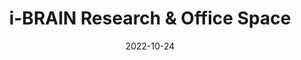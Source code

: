 ---
title: i-BRAIN Research & Office Space
date: 2022-10-24

type: landing

sections:

  - block: slider
    content:
      slides:
      - title: '<span style="color: #000; font-weight: bold;"><em>i-BRAIN</em> Nanofab Facilities</span>'
        content: 
          '<span style="color: #000; font-size: 20px; line-height: 1.1 !important;"><em>i-BRAIN</em> encompasses advanced research laboratories, unique nanofabrication facilities and a positive, interdisciplinary culture designed to create a globally influential innovation hub that leverages resources across science, engineering and medicine to create disruptive BCI technologies and the uniquely trained young talent that drive translation and commercialization to treat human brain diseases.</span>'

        align: left
        background:
          image:
            filename: facility_2_sub.png
            filters:
              brightness: 1.0
          position: center
          color: '#fff'
    design:
      # Slide height is automatic unless you force a specific height (e.g. '400px')
      slide_height: '500px'
      is_fullscreen: false
      # Automatically transition through slides?
      loop: false
      # Duration of transition between slides (in ms)
      interval: 2000
      spacing:
        padding: ['0', '0', '0', '0']  # 上、右、下、左的padding，将下边距设为0


  # - block: hero
  #   content:
  #     title: State-of-the-Art Research Facilities
  #     text: |
  #       Our laboratory is equipped with cutting-edge instruments and facilities to support world-class research in brain-computer interfaces, nanoelectronics, and bioelectronics.
  #     image:
  #       filename: facility_overall.png
  #   design:
  #     spacing:
  #       padding: ['40px', '0', '40px', '0']

  - block: markdown
    content:
      title: 
      subtitle: 
      text: |
        <!--         
        <div class="d-flex justify-content-center" style="position: relative; display: inline-block;">
          {{< figure src="nanofab_layout.png" alt="Nanofabrication Layout" id="nanofab-image" >}}
          
          <div class="click-overlay" style="position: absolute; top: 0; left: 0; width: 100%; height: 100%; z-index: 10; pointer-events: none;">
            <a href="./ebl/" class="ebl-area" style="position: absolute; left: 184px; top: 273px; width: 545px; height: 152px; cursor: pointer; pointer-events: all; background: rgba(255,0,0,0.1); border: 2px solid rgba(255,0,0,0.3); display: block; text-decoration: none;" title="点击查看 Electron Beam Lithography 详情"></a>
          </div>
        </div>
         -->
        <!-- 设施导航栏 -->
        <div class="facility-navbar" style="background: #6B5E4E; margin-top: 20px; overflow: hidden; box-shadow: 0 4px 8px rgba(0,0,0,0.2);">
          <div class="d-flex justify-content-center flex-wrap">
            <button class="nav-btn" data-target="overview" style="background: transparent; border: none; color: white; padding: 12px 20px; cursor: pointer; transition: all 0.3s; border-right: 1px solid rgba(255,255,255,0.2); font-weight: 500; flex: 1; text-align: center;" onmouseover="this.style.background='rgba(255,255,255,0.1)'" onmouseout="this.style.background='transparent'">Overview</button>
            <button class="nav-btn" data-target="lithography-bay" style="background: transparent; border: none; color: white; padding: 12px 20px; cursor: pointer; transition: all 0.3s; border-right: 1px solid rgba(255,255,255,0.2); font-weight: 500; flex: 1; text-align: center;" onmouseover="this.style.background='rgba(255,255,255,0.1)'" onmouseout="this.style.background='transparent'">Lithography Bay</button>
            <button class="nav-btn" data-target="deposition-bay" style="background: transparent; border: none; color: white; padding: 12px 20px; cursor: pointer; transition: all 0.3s; border-right: 1px solid rgba(255,255,255,0.2); font-weight: 500; flex: 1; text-align: center;" onmouseover="this.style.background='rgba(255,255,255,0.1)'" onmouseout="this.style.background='transparent'">Deposition Bay</button>
            <button class="nav-btn" data-target="metrology-other-bay" style="background: transparent; border: none; color: white; padding: 12px 20px; cursor: pointer; transition: all 0.3s; font-weight: 500; flex: 1; text-align: center;" onmouseover="this.style.background='rgba(255,255,255,0.1)'" onmouseout="this.style.background='transparent'">Metrology & Other Bay</button>
          </div>
        </div>
        
        <!-- 内容展示区域 -->
        <div class="facility-content" style="margin-top: 20px; padding: 20px; background: #f8f9fa; border-radius: 8px; min-height: 200px;">
          <div id="overview" class="content-panel" style="display: block;">
            <h3 style="color: #8B1538; margin-bottom: 15px;">🏢 Facility Overview</h3>
            <p>The <strong><em>i-BRAIN</em></strong> Nanofabrication Facility features 550 m² of Class 100 cleanroom space and 400 m² of Class 1000 service and equipment areas, supporting research and prototyping on wafers up to 200 mm (8 inches). The facility is equipped for advanced lithography, including electron-beam lithography, DUV scanner, mask aligners, maskless aligners, automatic coater/developer tracks, spin coaters, and hotplates. Thin-film deposition capabilities include e-beam evaporators for metals and sputtering systems for metal oxides. Etching tools include wet benches and plasma ashers, while metrology and characterization are supported by CD-SEM, optical microscopes, and profilometers. The facility provides a comprehensive environment for micro- and nanofabrication, enabling cutting-edge research and device development.</p>
          </div>

          <div id="lithography-bay" class="content-panel" style="display: none;">
            <h3 style="color: #8B1538; margin-bottom: 15px;">Lithography Bay</h3>
            <p>
              The Lithography Bay is a core area of the <strong><em>i-BRAIN</em></strong> Nanofabrication Facility, dedicated to high-precision patterning of micro- and nanoscale structures on wafers up to 200 mm (8 inches). 
              It houses state-of-the-art lithography tools:
            </p>
            
          <!-- ✅ Stepper -->
          <div style="border: 1px solid #ddd; border-radius: 8px; padding: 15px; margin-bottom: 20px; box-shadow: 0 2px 4px rgba(0,0,0,0.05);">
            <p><strong>ASML KrF Stepper:</strong> Deep-UV projection lithography down to 110 nm resolution on 200 mm wafers.</p>
            <div style="text-align: center; margin: 15px 0;">
              {{< figure src="stepper.png" alt="ASML KrF Stepper" width="80%" >}}
            </div>
          </div>

          <!-- ✅ EBL -->
          <div style="border: 1px solid #ddd; border-radius: 8px; padding: 15px; margin-bottom: 20px; box-shadow: 0 2px 4px rgba(0,0,0,0.05);">
            <p><strong>Electron-Beam Lithography (EBL) System:</strong> 50 kV operation for high-resolution patterning on wafers up to 200 mm.</p>
          </div>

          <!-- ✅ Maskless Aligner + 图片 -->
          <div style="border: 1px solid #ddd; border-radius: 8px; padding: 15px; margin-bottom: 20px; box-shadow: 0 2px 4px rgba(0,0,0,0.05);">
            <p><strong>Maskless Aligner:</strong> Up to 300 mm wafer size, reticle resolution 600 nm, ideal for flexible and rapid prototyping.</p>
            <div style="text-align: center; margin: 15px 0;">
              {{< figure src="maskless.png" alt="Maskless Aligner" width="30%" >}}
            </div>
          </div>

          <!-- ✅ Mask Aligner -->
          <div style="border: 1px solid #ddd; border-radius: 8px; padding: 15px; margin-bottom: 20px; box-shadow: 0 2px 4px rgba(0,0,0,0.05);">
            <p><strong>Mask Aligner:</strong> Exposure area up to 210 × 210 mm, equipped with 365 nm, 405 nm, and 435 nm light sources for contact and proximity lithography.</p>
          </div>

          <!-- ✅ Supporting Equipment + 图片 -->
          <div style="border: 1px solid #ddd; border-radius: 8px; padding: 15px; margin-bottom: 20px; box-shadow: 0 2px 4px rgba(0,0,0,0.05);">
            <p><strong>Supporting Equipment:</strong> Automated coater/developer tracks, spin coaters, and hotplates for full resist application and baking workflows.</p>
            <div style="text-align: center; margin: 15px 0;">
              {{< figure src="Automatic_coaterdeveloper track.png" alt="Automated Coater/Developer Track" width="40%" >}}
            </div>
          </div>
          </div>

          
          <div id="deposition-bay" class="content-panel" style="display: none;">
            <h3 style="color: #8B1538; margin-bottom: 15px;">Deposition Bay</h3>
            <p>
              The Deposition Bay provides advanced thin-film deposition capabilities for metals and metal oxides, supporting device fabrication on wafers up to 200 mm. Key equipment includes:
            </p>

          <div style="border: 1px solid #ddd; border-radius: 8px; padding: 15px; margin-bottom: 20px; box-shadow: 0 2px 4px rgba(0,0,0,0.05);">
            <p><strong>Electron-Beam Evaporators:</strong> High-purity deposition of metals such as Au, Pt, Ti, Cr, Ni, and others with precise thickness control.</p>
            <div style="text-align: center; margin: 15px 0;">
              {{< figure src="electron_beam_evaporators.png" alt="ASML KrF Stepper" width="50%" >}}
            </div>
          </div>

          <div style="border: 1px solid #ddd; border-radius: 8px; padding: 15px; margin-bottom: 20px; box-shadow: 0 2px 4px rgba(0,0,0,0.05);">
            <p><strong>Sputtering System:</strong> Deposition of metal oxide films for functional layers in micro/nano devices.</p>
            <div style="text-align: center; margin: 15px 0;">
              {{< figure src="Sputter.png" alt="ASML KrF Stepper" width="80%" >}}
            </div>
          </div>



          </div>
          
          <div id="metrology-other-bay" class="content-panel" style="display: none;">
            <h3 style="color: #8B1538; margin-bottom: 15px;">Metrology & Other Bay</h3>
            <p>
              The Metrology & Other Bay provides comprehensive measurement, inspection, and processing capabilities to ensure precise fabrication and process control. Key tools and capabilities include:
            </p>

          <div style="border: 1px solid #ddd; border-radius: 8px; padding: 15px; margin-bottom: 20px; box-shadow: 0 2px 4px rgba(0,0,0,0.05);">
            <p><strong>CD-SEM:</strong> High-resolution critical dimension measurement for nanoscale patterns.</p>
            <div style="text-align: center; margin: 15px 0;">
              {{< figure src="CDSEM.png" alt="ASML KrF Stepper" width="50%" >}}
            </div>
          </div>     
          
          
          <div style="border: 1px solid #ddd; border-radius: 8px; padding: 15px; margin-bottom: 20px; box-shadow: 0 2px 4px rgba(0,0,0,0.05);">
            <p><strong>Optical Microscopes:</strong> Inspection and alignment verification across wafer surfaces.</p>
            <div style="text-align: center; margin: 15px 0;">
              {{< figure src="microscope.png" alt="ASML KrF Stepper" width="50%" >}}

            </div>
          </div>  

          <div style="border: 1px solid #ddd; border-radius: 8px; padding: 15px; margin-bottom: 20px; box-shadow: 0 2px 4px rgba(0,0,0,0.05);">
            <p><strong>Profilometers:</strong> Surface topography and film thickness measurements for thin films and patterned structures.</p>
            <div style="text-align: center; margin: 15px 0;">
              {{< figure src="Profilometers.png" alt="ASML KrF Stepper" width="50%" >}}
            </div>
          </div>  

          <div style="border: 1px solid #ddd; border-radius: 8px; padding: 15px; margin-bottom: 20px; box-shadow: 0 2px 4px rgba(0,0,0,0.05);">
            <p><strong>Rapid Thermal Processing (RTP):</strong> Controlled heating for annealing, curing, and other thermal treatments.</p>
            <div style="text-align: center; margin: 15px 0;">
              {{< figure src="Rapid_Thermal_Processing.png" alt="ASML KrF Stepper" width="50%" >}}
            </div>
          </div> 

          <div style="border: 1px solid #ddd; border-radius: 8px; padding: 15px; margin-bottom: 20px; box-shadow: 0 2px 4px rgba(0,0,0,0.05);">
            <p><strong>O₂ Plasma Asher:</strong> Surface treatment and photoresist removal using oxygen plasma for cleaning and pattern definition.</p>
          </div> 

          </div>
        </div>
        
        <script>
        document.addEventListener('DOMContentLoaded', function() {
          const navButtons = document.querySelectorAll('.nav-btn');
          const contentPanels = document.querySelectorAll('.content-panel');
          
          navButtons.forEach(button => {
            button.addEventListener('click', function() {
              const target = this.getAttribute('data-target');
              
              // 移除所有按钮的激活状态
              navButtons.forEach(btn => {
                btn.style.background = 'transparent';
                btn.style.fontWeight = '500';
              });
              
              // 激活当前按钮
              this.style.background = 'rgba(255,255,255,0.2)';
              this.style.fontWeight = '600';
              
              // 隐藏所有内容面板
              contentPanels.forEach(panel => {
                panel.style.display = 'none';
              });
              
              // 显示目标内容面板
              const targetPanel = document.getElementById(target);
              if (targetPanel) {
                targetPanel.style.display = 'block';
              }
            });
          });
        });
        </script>

        
        ---
    design:
      columns: '1'
      spacing:
        padding: ['0', '0', '0', '0']

  

  # - block: markdown
  #   content:
  #     title: Visit Our Facilities
  #     subtitle: Schedule a tour or discuss collaboration opportunities
  #     text: |
  #       <div style="text-align: center; padding: 40px; background: linear-gradient(135deg, #28a745 0%, #20c997 100%); border-radius: 10px; color: white; margin: 20px 0;">
  #         <h3 style="color: white; margin-bottom: 20px;">Interested in Our Facilities?</h3>
  #         <p style="font-size: 18px; margin-bottom: 30px;">Schedule a facility tour or discuss potential collaborations with our team.</p>
  #         <div style="display: flex; justify-content: center; gap: 20px; flex-wrap: wrap;">
  #           <a href="../contact/" style="background: white; color: #28a745; padding: 15px 30px; border-radius: 5px; text-decoration: none; font-weight: bold; display: inline-block;">Contact Us</a>
  #           <a href="mailto:facilities@ibrain-lab.com" style="background: rgba(255,255,255,0.2); color: white; padding: 15px 30px; border-radius: 5px; text-decoration: none; font-weight: bold; display: inline-block; border: 2px solid white;">Schedule Tour</a>
  #         </div>
  #       </div>
  #   design:
  #     columns: '1'
---